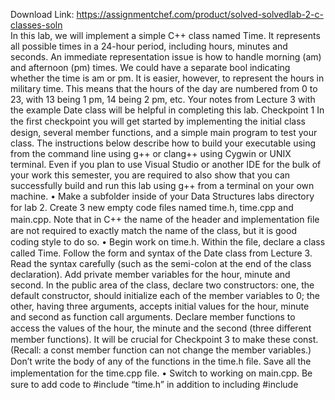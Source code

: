 Download Link: https://assignmentchef.com/product/solved-solvedlab-2-c-classes-soln
<br>
In this lab, we will implement a simple C++ class named Time. It represents all possible times in a 24-hour period, including hours, minutes and seconds. An immediate representation issue is how to handle morning (am) and afternoon (pm) times. We could have a separate bool indicating whether the time is am or pm. It is easier, however, to represent the hours in military time. This means that the hours of the day are numbered from 0 to 23, with 13 being 1 pm, 14 being 2 pm, etc. Your notes from Lecture 3 with the example Date class will be helpful in completing this lab. Checkpoint 1 In the ﬁrst checkpoint you will get started by implementing the initial class design, several member functions, and a simple main program to test your class. The instructions below describe how to build your executable using from the command line using g++ or clang++ using Cygwin or UNIX terminal. Even if you plan to use Visual Studio or another IDE for the bulk of your work this semester, you are required to also show that you can successfully build and run this lab using g++ from a terminal on your own machine. • Make a subfolder inside of your Data Structures labs directory for lab 2. Create 3 new empty code ﬁles named time.h, time.cpp and main.cpp. Note that in C++ the name of the header and implementation ﬁle are not required to exactly match the name of the class, but it is good coding style to do so. • Begin work on time.h. Within the ﬁle, declare a class called Time. Follow the form and syntax of the Date class from Lecture 3. Read the syntax carefully (such as the semi-colon at the end of the class declaration). Add private member variables for the hour, minute and second. In the public area of the class, declare two constructors: one, the default constructor, should initialize each of the member variables to 0; the other, having three arguments, accepts initial values for the hour, minute and second as function call arguments. Declare member functions to access the values of the hour, the minute and the second (three diﬀerent member functions). It will be crucial for Checkpoint 3 to make these const. (Recall: a const member function can not change the member variables.) Don’t write the body of any of the functions in the time.h ﬁle. Save all the implementation for the time.cpp ﬁle. • Switch to working on main.cpp. Be sure to add code to #include “time.h” in addition to including #include